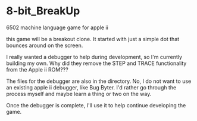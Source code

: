 # 8-bit_BreakUp
6502 machine language game for apple ii

this game will be a breakout clone. It started with just a simple dot that bounces around on the screen. 

I really wanted a debugger to help during development, so I'm currently building my own. Why did they remove the STEP and TRACE functionality from the Apple ii ROM??? 

The files for the debugger are also in the directory. No, I do not want to use an existing apple ii debugger, like Bug Byter. I'd rather go through the process myself and maybe learn a thing or two on the way.

Once the debugger is complete, I'll use it to help continue developing the game.

